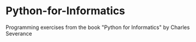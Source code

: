 Python-for-Informatics
======================

Programming exercises from the book "Python for Informatics" by Charles Severance
